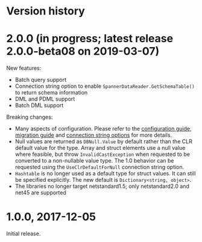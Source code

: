 # Version history

# 2.0.0 (in progress; latest release 2.0.0-beta08 on 2019-03-07)

New features:

- Batch query support
- Connection string option to enable `SpannerDataReader.GetSchemaTable()`
  to return schema information
- DML and PDML support
- Batch DML support
  
Breaking changes:

- Many aspects of configuration. Please refer to the [configuration guide](configuration.md),
  [migration guide](migrating-to-2.md) and [connection string options](connection_string.md)
  for more details.
- Null values are returned as `DBNull.Value` by default rather
  than the CLR default value for the type. Array and struct elements
  use a null value where feasible, but throw `InvalidCastException`
  when requested to be converted to a non-nullable value type. The
  1.0 behavior can be requested using the `UseClrDefaultForNull` connection string option.
- `Hashtable` is no longer used as a default type for
  struct values. It can still be specified explicitly.
  The new default is `Dictionary<string, object>`.
- The libraries no longer target netstandard1.5; only netstandard2.0
  and net45 are supported

# 1.0.0, 2017-12-05

Initial release.
